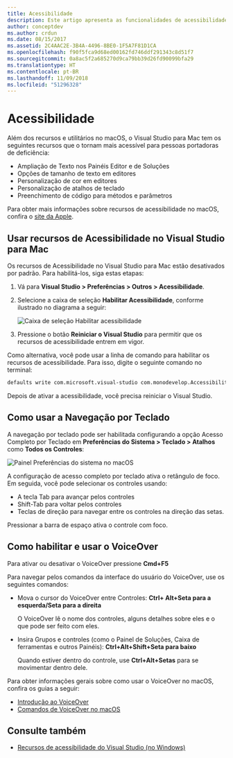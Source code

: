 ```yaml
---
title: Acessibilidade
description: Este artigo apresenta as funcionalidades de acessibilidade do Visual Studio para Mac e como elas podem ser habilitadas.
author: conceptdev
ms.author: crdun
ms.date: 08/15/2017
ms.assetid: 2C4AAC2E-3B4A-4496-8BE0-1F5A7F81D1CA
ms.openlocfilehash: f90f5fca9d68ed00162fd746ddf291343c8d51f7
ms.sourcegitcommit: 0a8ac5f2a685270d9ca79bb39d26fd90099bfa29
ms.translationtype: HT
ms.contentlocale: pt-BR
ms.lasthandoff: 11/09/2018
ms.locfileid: "51296328"
---
```

# <a name="accessibility"></a>Acessibilidade

Além dos recursos e utilitários no macOS, o Visual Studio para Mac tem os seguintes recursos que o tornam mais acessível para pessoas portadoras de deficiência:

- Ampliação de Texto nos Painéis Editor e de Soluções
- Opções de tamanho de texto em editores
- Personalização de cor em editores
- Personalização de atalhos de teclado
- Preenchimento de código para métodos e parâmetros

Para obter mais informações sobre recursos de acessibilidade no macOS, confira o [site da Apple](https://www.apple.com/accessibility/mac/).

## <a name="using-accessibility-features-in-visual-studio-for-mac"></a>Usar recursos de Acessibilidade no Visual Studio para Mac

Os recursos de Acessibilidade no Visual Studio para Mac estão desativados por padrão. Para habilitá-los, siga estas etapas:

1. Vá para **Visual Studio > Preferências > Outros > Acessibilidade**.

2. Selecione a caixa de seleção **Habilitar Acessibilidade**, conforme ilustrado no diagrama a seguir:

    ![Caixa de seleção Habilitar acessibilidade](media/accessibility-image1.png)

3. Pressione o botão **Reiniciar o Visual Studio** para permitir que os recursos de acessibilidade entrem em vigor.

Como alternativa, você pode usar a linha de comando para habilitar os recursos de acessibilidade. Para isso, digite o seguinte comando no terminal:

```bash
defaults write com.microsoft.visual-studio com.monodevelop.AccessibilityEnabled 1
```

Depois de ativar a acessibilidade, você precisa reiniciar o Visual Studio.

## <a name="how-to-use-keyboard-navigation"></a>Como usar a Navegação por Teclado

A navegação por teclado pode ser habilitada configurando a opção Acesso Completo por Teclado em **Preferências do Sistema > Teclado > Atalhos** como **Todos os Controles**:

![Painel Preferências do sistema no macOS](media/accessibility-image2.png)

A configuração de acesso completo por teclado ativa o retângulo de foco. Em seguida, você pode selecionar os controles usando:

- A tecla Tab para avançar pelos controles
- Shift-Tab para voltar pelos controles
- Teclas de direção para navegar entre os controles na direção das setas.

Pressionar a barra de espaço ativa o controle com foco.

## <a name="how-to-enable-and-use-voice-over"></a>Como habilitar e usar o VoiceOver

Para ativar ou desativar o VoiceOver pressione **Cmd+F5**

Para navegar pelos comandos da interface do usuário do VoiceOver, use os seguintes comandos:

- Mova o cursor do VoiceOver entre Controles: **Ctrl+ Alt+Seta para a esquerda/Seta para a direita**

   O VoiceOver lê o nome dos controles, alguns detalhes sobre eles e o que pode ser feito com eles.

- Insira Grupos e controles (como o Painel de Soluções, Caixa de ferramentas e outros Painéis): **Ctrl+Alt+Shift+Seta para baixo**

   Quando estiver dentro do controle, use **Ctrl+Alt+Setas** para se movimentar dentro dele.

Para obter informações gerais sobre como usar o VoiceOver no macOS, confira os guias a seguir:

- [Introdução ao VoiceOver](https://help.apple.com/voiceover/info/guide/10.12/)
- [Comandos de VoiceOver no macOS](http://lab.dotjay.com/notes/voiceover-commands/)

## <a name="see-also"></a>Consulte também

- [Recursos de acessibilidade do Visual Studio (no Windows)](/visualstudio/ide/reference/accessibility-features-of-visual-studio)
